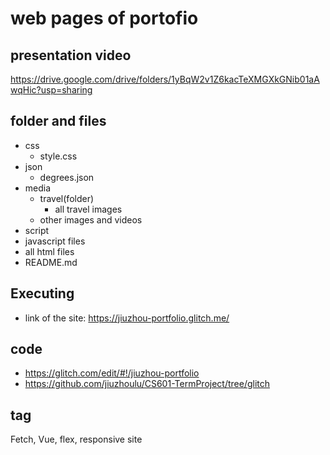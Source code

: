 # web pages of portofio

## presentation video
https://drive.google.com/drive/folders/1yBqW2v1Z6kacTeXMGXkGNib01aAwqHic?usp=sharing 
## folder and files
- css
    - style.css
- json
    - degrees.json
- media
    - travel(folder)
      - all travel images
    - other images and videos
- script
 - javascript files
- all html files
- README.md
## Executing
 - link of the site: https://jiuzhou-portfolio.glitch.me/

## code
 - https://glitch.com/edit/#!/jiuzhou-portfolio
 - https://github.com/jiuzhoulu/CS601-TermProject/tree/glitch
 

## tag
Fetch, Vue, flex, responsive site






